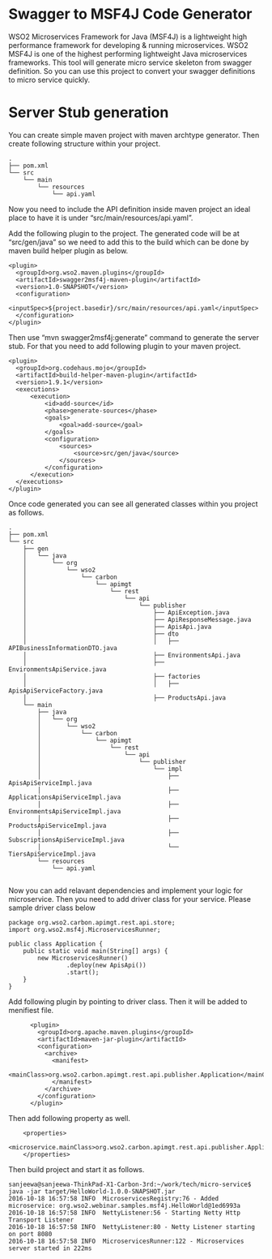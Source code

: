 # Swagger to MSF4J Code Generator
WSO2 Microservices Framework for Java (MSF4J) is a lightweight high performance framework for developing & running microservices. WSO2 MSF4J is one of the highest performing lightweight Java microservices frameworks. This tool will generate micro service skeleton from swagger definition. So you can use this project to convert your swagger definitions to micro service quickly.

# Server Stub generation
You can create simple maven project with maven archtype generator. Then create following structure within your project.
```
.
├── pom.xml
└── src
    └── main
        └── resources
            └── api.yaml
```
Now you need to include the API definition inside maven project an ideal place to have it is under “src/main/resources/api.yaml”.

Add the following plugin to the project.
The generated code will be at “src/gen/java” so we need to add this to the build which can be done by maven build helper plugin as below.
```
<plugin>
  <groupId>org.wso2.maven.plugins</groupId>
  <artifactId>swagger2msf4j-maven-plugin</artifactId>
  <version>1.0-SNAPSHOT</version>
  <configuration>
      <inputSpec>${project.basedir}/src/main/resources/api.yaml</inputSpec>
  </configuration>
</plugin>
```

Then use “mvn swagger2msf4j:generate” command to generate the server stub. For that you need to add following plugin to your maven project.
```
<plugin>
  <groupId>org.codehaus.mojo</groupId>
  <artifactId>build-helper-maven-plugin</artifactId>
  <version>1.9.1</version>
  <executions>
      <execution>
          <id>add-source</id>
          <phase>generate-sources</phase>
          <goals>
              <goal>add-source</goal>
          </goals>
          <configuration>
              <sources>
                  <source>src/gen/java</source>
              </sources>
          </configuration>
      </execution>
  </executions>
</plugin>
```

Once code generated you can see all generated classes within you project as follows.

```
.
├── pom.xml
└── src
    ├── gen
    │   └── java
    │       └── org
    │           └── wso2
    │               └── carbon
    │                   └── apimgt
    │                       └── rest
    │                           └── api
    │                               └── publisher
    │                                   ├── ApiException.java
    │                                   ├── ApiResponseMessage.java
    │                                   ├── ApisApi.java
    │                                   ├── dto
    │                                   │   ├── APIBusinessInformationDTO.java
    │                                   ├── EnvironmentsApi.java
    │                                   ├── EnvironmentsApiService.java
    │                                   ├── factories
    │                                   │   ├── ApisApiServiceFactory.java
    │                                   ├── ProductsApi.java
    └── main
        ├── java
        │   └── org
        │       └── wso2
        │           └── carbon
        │               └── apimgt
        │                   └── rest
        │                       └── api
        │                           └── publisher
        │                               └── impl
        │                                   ├── ApisApiServiceImpl.java
        │                                   ├── ApplicationsApiServiceImpl.java
        │                                   ├── EnvironmentsApiServiceImpl.java
        │                                   ├── ProductsApiServiceImpl.java
        │                                   ├── SubscriptionsApiServiceImpl.java
        │                                   └── TiersApiServiceImpl.java
        └── resources
            └── api.yaml
            
```

Now you can add relavant dependencies and implement your logic for microservice. Then you need to add driver class for your service. Please sample driver class below

```
package org.wso2.carbon.apimgt.rest.api.store;
import org.wso2.msf4j.MicroservicesRunner;

public class Application {
    public static void main(String[] args) {
        new MicroservicesRunner()
                .deploy(new ApisApi())
                .start();
    }
}
```

Add following plugin by pointing to driver class. Then it will be added to menifiest file.
```
      <plugin>
        <groupId>org.apache.maven.plugins</groupId>
        <artifactId>maven-jar-plugin</artifactId>
        <configuration>
          <archive>
            <manifest>
              <mainClass>org.wso2.carbon.apimgt.rest.api.publisher.Application</mainClass>
            </manifest>
          </archive>
        </configuration>
      </plugin>
```

Then add following property as well.
```
    <properties>
        <microservice.mainClass>org.wso2.carbon.apimgt.rest.api.publisher.Application</microservice.mainClass>
    </properties>
```
Then build project and start it as follows.
```
sanjeewa@sanjeewa-ThinkPad-X1-Carbon-3rd:~/work/tech/micro-service$ java -jar target/HelloWorld-1.0.0-SNAPSHOT.jar 
2016-10-18 16:57:58 INFO  MicroservicesRegistry:76 - Added microservice: org.wso2.webinar.samples.msf4j.HelloWorld@1ed6993a
2016-10-18 16:57:58 INFO  NettyListener:56 - Starting Netty Http Transport Listener
2016-10-18 16:57:58 INFO  NettyListener:80 - Netty Listener starting on port 8080
2016-10-18 16:57:58 INFO  MicroservicesRunner:122 - Microservices server started in 222ms

```


